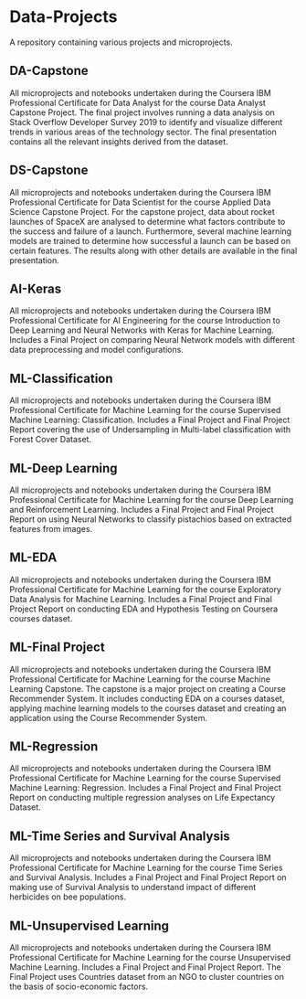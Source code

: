 # Data-Projects
A repository containing various projects and microprojects.

## DA-Capstone
All microprojects and notebooks undertaken during the Coursera IBM Professional Certificate for Data Analyst for the course Data Analyst Capstone Project. The final project involves running a data analysis on Stack Overflow Developer Survey 2019 to identify and visualize different trends in various areas of the technology sector. The final presentation contains all the relevant insights derived from the dataset.

## DS-Capstone
All microprojects and notebooks undertaken during the Coursera IBM Professional Certificate for Data Scientist for the course Applied Data Science Capstone Project. For the capstone project, data about rocket launches of SpaceX are analysed to determine what factors contribute to the success and failure of a launch. Furthermore, several machine learning models are trained to determine how successful a launch can be based on certain features. The results along with other details are available in the final presentation.

## AI-Keras
All microprojects and notebooks undertaken during the Coursera IBM Professional Certificate for AI Engineering for the course Introduction to Deep Learning and Neural Networks with Keras for Machine Learning. Includes a Final Project on comparing Neural Network models with different data preprocessing and model configurations.

## ML-Classification
All microprojects and notebooks undertaken during the Coursera IBM Professional Certificate for Machine Learning for the course Supervised Machine Learning: Classification. Includes a Final Project and Final Project Report covering the use of Undersampling in Multi-label classification with Forest Cover Dataset.

## ML-Deep Learning
All microprojects and notebooks undertaken during the Coursera IBM Professional Certificate for Machine Learning for the course Deep Learning and Reinforcement Learning. Includes a Final Project and Final Project Report on using Neural Networks to classify pistachios based on extracted features from images.

## ML-EDA
All microprojects and notebooks undertaken during the Coursera IBM Professional Certificate for Machine Learning for the course Exploratory Data Analysis for Machine Learning. Includes a Final Project and Final Project Report on conducting EDA and Hypothesis Testing on Coursera courses dataset.

## ML-Final Project
All microprojects and notebooks undertaken during the Coursera IBM Professional Certificate for Machine Learning for the course Machine Learning Capstone. The capstone is a major project on creating a Course Recommender System. It includes conducting EDA on a courses dataset, applying machine learning models to the courses dataset and creating an application using the Course Recommender System.

## ML-Regression
All microprojects and notebooks undertaken during the Coursera IBM Professional Certificate for Machine Learning for the course Supervised Machine Learning: Regression. Includes a Final Project and Final Project Report on conducting multiple regression analyses on Life Expectancy Dataset.

## ML-Time Series and Survival Analysis
All microprojects and notebooks undertaken during the Coursera IBM Professional Certificate for Machine Learning for the course Time Series and Survival Analysis. Includes a Final Project and Final Project Report on making use of Survival Analysis to understand impact of different herbicides on bee populations.

## ML-Unsupervised Learning
All microprojects and notebooks undertaken during the Coursera IBM Professional Certificate for Machine Learning for the course Unsupervised Machine Learning. Includes a Final Project and Final Project Report. The Final Project uses Countries dataset from an NGO to cluster countries on the basis of socio-economic factors.
